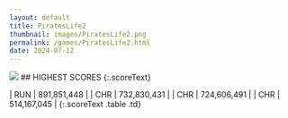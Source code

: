 ```yaml
---
layout: default
title: PiratesLife2
thumbnail: images/PiratesLife2.png
permalink: /games/PiratesLife2.html
date: 2024-07-12
---
```


<img src="../images/PiratesLife2.png" class="gameThumbnail img-fluid mx-auto align-middle">
## HIGHEST SCORES
{:.scoreText}

| RUN | 891,851,448 | 
| CHR | 732,830,431 | 
| CHR | 724,606,491 | 
| CHR | 514,167,045 | 
{:.scoreText .table .td}
